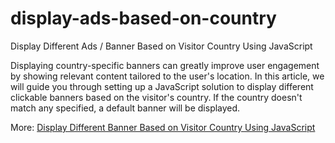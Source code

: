 # display-ads-based-on-country
Display Different Ads / Banner Based on Visitor Country Using JavaScript

Displaying country-specific banners can greatly improve user engagement by showing relevant content tailored to the user's location. In this article, we will guide you through setting up a JavaScript solution to display different clickable banners based on the visitor's country. If the country doesn't match any specified, a default banner will be displayed.

More: <a href="https://apip.cc/display-different-banners-based-on-visitor-country.html">Display Different Banner Based on Visitor Country Using JavaScript</a>
